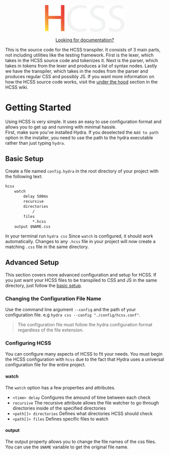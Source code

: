 <p align="center">
  <img src="/HCSS%20Logo.svg" width="50%">
</p>
<p align="center"><a href="https://github.com/ViperTools/HCSS-Public">Looking for documentation?</a></p>

This is the source code for the HCSS transpiler. It consists of 3 main parts, not including utilities like the testing framework. First is the lexer, which takes in the HCSS source code and tokenizes it. Next is the parser, which takes in tokens from the lexer and produces a list of syntax nodes. Lastly we have the transpiler, which takes in the nodes from the parser and produces regular CSS and possibly JS. If you want more information on how the HCSS source code works, visit the [under the hood](https://github.com/ViperTools/HCSS-Public/wiki/Under-the-Hood) section in the HCSS wiki.

# Getting Started
Using HCSS is very simple. It uses an easy to use configuration format and allows you to get up and running with minimal hassle.<br/>
First, make sure you've installed Hydra. If you deselected the `Add to path` option in the installer, you need to use the path to the hydra executable rather than just typing `hydra`.
## Basic Setup
Create a file named `config.hydra` in the root directory of your project with the following text:
```
hcss
    watch
        delay 500ms
        recursive
        directories
            /
        files
            *.hcss
    output $NAME.css
```
In your terminal run `hydra css`
Since `watch` is configured, it should work automatically. Changes to any `.hcss` file in your project will now create a matching `.css` file in the same directory.

## Advanced Setup
This section covers more advanced configuration and setup for HCSS. If you just want your HCSS files to be transpiled to CSS and JS in the same directory, just follow the [basic setup](#basic-setup).

### Changing the Configuration File Name
Use the command line argument `--config` and the path of your configuration file. e.g `hydra css --config "./config/hcss.conf"`.
> The configuration file must follow the hydra configuration format regardless of the file extension.

### Configuring HCSS
You can configure many aspects of HCSS to fit your needs. You must begin the HCSS configuration with `hcss` due to the fact that Hydra uses a universal configuration file for the entire project.
#### watch
The `watch` option has a few properties and attributes.
- `<time> delay` Configures the amound of time between each check
- `recursive` The recursive attribute allows the file watcher to go through directories inside of the specified directories
- `<path[]> directories` Defines what directories HCSS should check
- `<path[]> files` Defines specific files to watch
#### output
The output property allows you to change the file names of the css files. You can use the `$NAME` variable to get the original file name.
